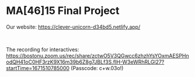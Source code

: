 # MA[46]15 Final Project

Our website: https://clever-unicorn-d34bd5.netlify.app/

<br>

The recording for interactives:
https://bostonu.zoom.us/rec/share/zctwO5V3QGwcc6zhzhYsYOxmAESPHnodQH41oC0HF3rzK9X16m39b6Z8g7JBLf3S.fIH-W3eWRhRLGl27?startTime=1671510785000 (Passcode: c+w.03o!)
